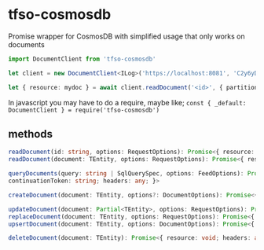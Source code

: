 # tfso-cosmosdb
Promise wrapper for CosmosDB with simplified usage that only works on documents

```typescript
import DocumentClient from 'tfso-cosmosdb'

let client = new DocumentClient<ILog>('https://localhost:8081', 'C2y6yDjf5/R+ob0N8A7Cgv30VRDJIWEHLM+4QDU5DE2nQ9nDuVTqobD4b8mGGyPMbIZnqyMsEcaGQy67XIw/Jw==', 'mydb', 'mycollection')

let { resource: mydoc } = await client.readDocument('<id>', { partitionKey: '<client>' })

```

In javascript you may have to do a require, maybe like; `const { _default: DocumentClient } = require('tfso-cosmosdb')`

## methods

```typescript
readDocument(id: string, options: RequestOptions): Promise<{ resource: TEntity; etag: string; headers: any; }>
readDocument(document: TEntity, options: RequestOptions): Promise<{ resource: TEntity; etag: string; headers: any; }>

queryDocuments(query: string | SqlQuerySpec, options: FeedOptions): Promise<{ resources: TEntity[]; 
continuationToken: string; headers: any; }>

createDocument(document: TEntity, options?: DocumentOptions): Promise<{ resource: TEntity; headers: any; }>

updateDocument(document: Partial<TEntity>, options: RequestOptions): Promise<{ resource: TEntity; headers: any; }>
replaceDocument(document: TEntity, options: RequestOptions): Promise<{ resource: TEntity; headers: any; }>
upsertDocument(document: TEntity, options: DocumentOptions): Promise<{ resource: TEntity; headers: any; }>

deleteDocument(document: TEntity): Promise<{ resource: void; headers: any; }>
```